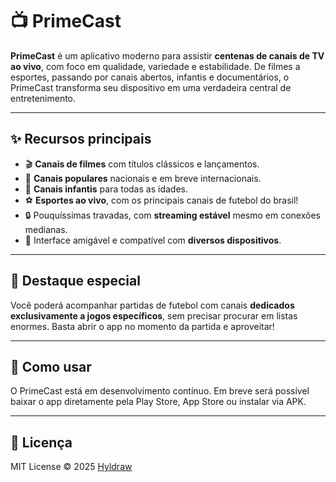# 📺 PrimeCast

**PrimeCast** é um aplicativo moderno para assistir **centenas de canais de TV ao vivo**, com foco em qualidade, variedade e estabilidade. De filmes a esportes, passando por canais abertos, infantis e documentários, o PrimeCast transforma seu dispositivo em uma verdadeira central de entretenimento.

---

## ✨ Recursos principais

- 🎬 **Canais de filmes** com títulos clássicos e lançamentos.
- 📡 **Canais populares** nacionais e em breve internacionais.
- 🎨 **Canais infantis** para todas as idades.
- ⚽ **Esportes ao vivo**, com os principais canais de futebol do brasil!
- 🔒 Pouquíssimas travadas, com **streaming estável** mesmo em conexões medianas.
- 📱 Interface amigável e compatível com **diversos dispositivos**.

---

## 📌 Destaque especial

Você poderá acompanhar partidas de futebol com canais **dedicados exclusivamente a jogos específicos**, sem precisar procurar em listas enormes. Basta abrir o app no momento da partida e aproveitar!

---

## 🚀 Como usar

O PrimeCast está em desenvolvimento contínuo. Em breve será possível baixar o app diretamente pela Play Store, App Store ou instalar via APK.

---

## 📃 Licença

MIT License © 2025 [Hyldraw](https://github.com/Hyldraw)
